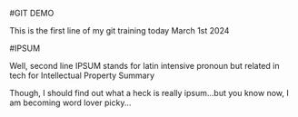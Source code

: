 #GIT DEMO 

This is the first line of my git training today March 1st 2024

#IPSUM

Well, second line
IPSUM stands for latin intensive pronoun but related in tech for Intellectual Property Summary 

Though, I should find out what a heck is really ipsum...but you know now, I am becoming word lover picky...
